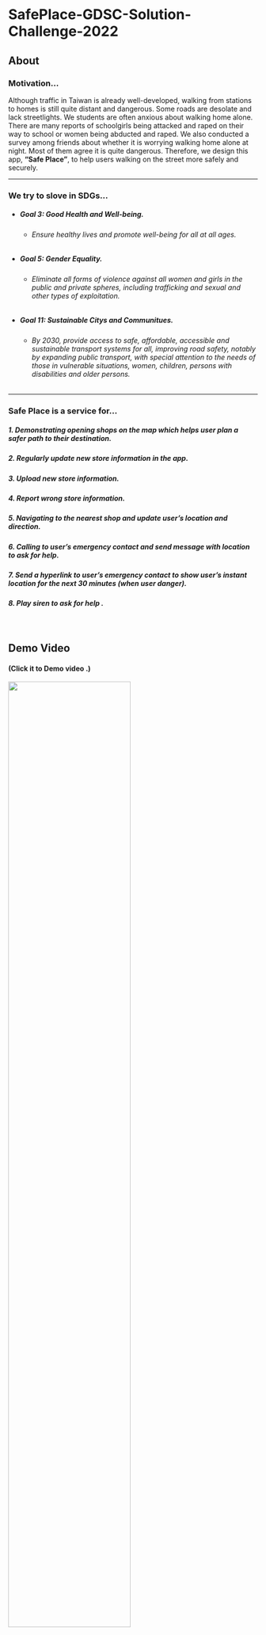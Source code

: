 # SafePlace-GDSC-Solution-Challenge-2022

## About
### Motivation...

Although traffic in Taiwan is already well-developed, walking from stations to homes is still quite distant and dangerous. Some roads are desolate and lack streetlights. We students are often anxious about walking home alone. There are many reports of schoolgirls being attacked and raped on their way to school or women being abducted and raped. We also conducted a survey among friends about whether it is worrying walking home alone at night. Most of them agree it is quite dangerous. Therefore, we design this app, **“Safe Place”**, to help users walking on the street more safely and securely. 

***

### We try to slove in SDGs...
* #####  *Goal 3*: Good Health and Well-being.
   - ###### Ensure healthy lives and promote well-being for all at all ages.
 
* #####  Goal *5*: Gender Equality.
   - ###### Eliminate all forms of violence against all women and girls in the public and private spheres, including trafficking and sexual and other types of exploitation.

* #####  *Goal 11*: Sustainable Citys and Communitues.
   - ###### By 2030, provide access to safe, affordable, accessible and sustainable transport systems for all, improving road safety, notably by expanding public transport, with special attention to the needs of those in vulnerable situations, women, children, persons with disabilities and older persons.

***

### Safe Place is a service for...


##### 1. Demonstrating opening shops on the map which helps user plan a safer path to their destination.
##### 2. Regularly update new store information in the app.
##### 3. Upload new store information.
##### 4. Report wrong store information.
##### 5. Navigating to the nearest shop and update user’s location and direction.
##### 6. Calling to user’s emergency contact and send message with location to ask for help.
##### 7. Send a hyperlink to user’s emergency contact to show user’s instant location for the next 30 minutes (when user danger).
##### 8. Play siren to ask for help .

<br/>

## Demo Video 
#### (Click it to Demo video .)
<a href="https://www.youtube.com/watch?v=M1qu2-gCb5k"><img src="https://github.com/yeeecheng/SafePlace-GDSC-Solution-Challenge-2022/blob/main/README_Assets/demo_video.png"  width=70%/></a>

<br/>

## Main Features...

<img src=https://github.com/yeeecheng/SafePlace-GDSC-Solution-Challenge-2022/blob/main/README_Assets/nearest_opening_shop.png  width=70% alt="nearest opening shop "/>
<img src=https://github.com/yeeecheng/SafePlace-GDSC-Solution-Challenge-2022/blob/main/README_Assets/upload_local_data.png  width=70% "navigation button"/>
<img src=https://github.com/yeeecheng/SafePlace-GDSC-Solution-Challenge-2022/blob/main/README_Assets/navigation_button.png  width=70% "navigation button"/>
<img src=https://github.com/yeeecheng/SafePlace-GDSC-Solution-Challenge-2022/blob/main/README_Assets/switch_direction.png  width=70% "switch direction"/>
<img src=https://github.com/yeeecheng/SafePlace-GDSC-Solution-Challenge-2022/blob/main/README_Assets/siren_button.png  width=70% "siren button"/>
<img src=https://github.com/yeeecheng/SafePlace-GDSC-Solution-Challenge-2022/blob/main/README_Assets/phone_button.png  width=70% "phone button"/>
<img src=https://github.com/yeeecheng/SafePlace-GDSC-Solution-Challenge-2022/blob/main/README_Assets/contact_location.png  width=70% "contact button"/>
<img src=https://github.com/yeeecheng/SafePlace-GDSC-Solution-Challenge-2022/blob/main/README_Assets/add_new_Store.png  width=70% "add new store"/>
<img src=https://github.com/yeeecheng/SafePlace-GDSC-Solution-Challenge-2022/blob/main/README_Assets/report_wrong_store.png  width=70% "report wrong store"/>

<br/>



## IDE and Platform for Project

<img src=https://github.com/yeeecheng/SafePlace-GDSC-Solution-Challenge-2022/blob/main/README_Assets/platform_used.png width=70% alt="platform we used" />
                                                            

|  Products        |Details           | 
| :------------- |:-------------|
| Android        | We build our project with Android Studio.      | 
| Kotlin         | This is our main development language.       |  
| Google Map Platform      | We use the Maps SDK and Google Direction API to display the information on the map, as shown in *Figure 1*.      |
| Google Cloud Platform    |  We use Google Compute Engine to set up Server ,as shown in *Figure 2*.      |

<hr>
<img src=https://github.com/yeeecheng/SafePlace-GDSC-Solution-Challenge-2022/blob/main/README_Assets/Google_Map_platform.png width=70% alt="Google Map platform"/>

##### *Figure 1.*
#### In its Architecture, we use Map SDK to present maps and Direction API to plan a route for navigation. 
#### Then, the route will be painted by Maps SDK. 

<hr>
<img src=https://github.com/yeeecheng/SafePlace-GDSC-Solution-Challenge-2022/blob/main/README_Assets/compute_engine.png width=70%  alt="upload local data"/>

##### *Figure 2.*
#### Server is activated by Compute Engine for updating, revising app’s data and uploading,  
#### acquiring user’s location. 

<br/>


## How to use our SafePlace...

#### 1. Android Studio Setup:
 - #####  Following the steps of the https://developer.android.com/studio to download the Android Studio.

#### 2. Downlaod our project and open it with Anrdroid Studio.
 - ##### SafePlace-GDSC-Solution-Challenge-2022 -> Code ->Download ZIP.
 <img src=https://github.com/yeeecheng/SafePlace-GDSC-Solution-Challenge-2022/blob/main/README_Assets/download_project.png width=50% />
 
 - ##### File -> New -> New Project -> "find our project and open it " .
 <img src=https://github.com/yeeecheng/SafePlace-GDSC-Solution-Challenge-2022/blob/main/README_Assets/open_project.png width=50% />
 
#### 3. You need to apply a MAP API KEY for Google Map API and Google Direction API
   - #####  Following the steps of the https://developers.google.com/maps/documentation/android-sdk/get-api-key?hl=zh-tw to get your own MAP API KEY.
   - #####  Then put your MAP_API_KEY in the position in the image below.
  <img src=https://github.com/yeeecheng/SafePlace-GDSC-Solution-Challenge-2022/blob/main/README_Assets/set_map_api.png width=50% />

#### 4. You need to have a Android Phone and its version should be 9.0 .
  - ##### Because of the google API restriction, this has to be run on the Android 9.0 or above Android 9.0.

#### 5. Connect the phone to the computer and confirm that your phone version is displayed on android studio.
  - ##### You can follow the steps of the https://developer.android.com/studio/run/device.
  - <img src=https://github.com/yeeecheng/SafePlace-GDSC-Solution-Challenge-2022/blob/main/README_Assets/Set_phone.png width=50% />

#### 6. Finally , execute SafePlace!

<br/>

## Notice...

  
##### 1. Please ensure that the network connection and GPS are turned on during using it
   * ##### Internet and GPS are required as our project will send requests to Google API to get information .

##### 2. Please use SafePlace in Taiwan .
   * ##### Because all data is based on Taiwan. If it is used in other countries, it may not be able to use all the functions..

##### 3.  Please do not run on the emulator.
   * ##### Since our project uses GPS to plan a route and mark user's position, and make phone calls to ask for help, it does not work in virtual devices.

   * ##### Thus, you have to connect it with real device.

<br/>

## Future...

##### 1.  Add a new mode called “Safe Kid” . Parents can keep an eye on their children when they go to school or come back from school. 
##### 2.  Add another new mode called “Safe Elderly”. The elders who often get lost or have dementia can be located. Also, it can store their home address and navigate them to their own house to prevent accidents. 
##### 3.  Improve it to operate in the background. Or develop it to a lightweight version. Users can download it on smart watches and be located when the situation needs.

<br/>

##  Contributors



|Yi-Cheng Liao |https://github.com/yeeecheng| 
| :-----|:-----|
|Yu-Yi Chuang | https://github.com/Sunny1928|
|Yu-Yi Chu | https://github.com/Yui-Arthur|
|Pin-Yu Li |https://github.com/Pinponyu|

